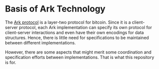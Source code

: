Basis of Ark Technology
=====


The [Ark protocol](https://ark-protocol.org) is a layer-two protocol for
bitcoin.
Since it is a client-server protocol, each Ark implementation can specify its
own protocol for client-server interactions and even have their own encodings
for data structures.
Hence, there is little need for specifications to be maintained between
different implementations.

However, there are some aspects that might merit some coordination and
specification efforts between implementations. That is what this repository is
for.





